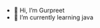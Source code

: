 - 👋 Hi, I’m Gurpreet
- 🌱 I’m currently learning java

<!---
Gurpreet9293/Gurpreet9293 is a ✨ special ✨ repository because its `README.md` (this file) appears on your GitHub profile.
You can click the Preview link to take a look at your changes.
--->
